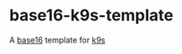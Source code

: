 # base16-k9s-template
A [base16](https://github.com/chriskempson/base16) template for [k9s](https://github.com/derailed/k9s)
